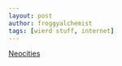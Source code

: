 ```yaml
---
layout: post
author: froggyalchemist
tags: [wierd stuff, internet]
---
```



[Neocities](neocities.org)


